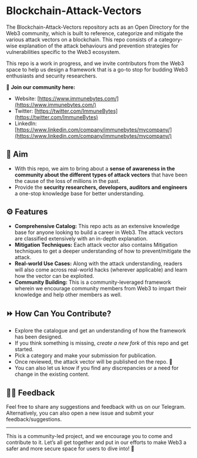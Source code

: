 # Blockchain-Attack-Vectors

The Blockchain-Attack-Vectors repository acts as an Open Directory for the Web3 community, which is built to reference, categorize and mitigate the various attack vectors on a blockchain. This repo consists of a category-wise explanation of the attack behaviours and prevention strategies for vulnerabilities specific to the Web3 ecosystem.

This repo is a work in progress, and we invite contributors from the Web3 space to help us design a framework that is a go-to stop for budding Web3 enthusiasts and security researchers.

📩 **Join our community here:**

* Website: [https://www.immunebytes.com/](https://www.immunebytes.com/)
* Twitter: [https://twitter.com/ImmuneBytes](https://twitter.com/ImmuneBytes)
* LinkedIn: [https://www.linkedin.com/company/immunebytes/mycompany/](https://www.linkedin.com/company/immunebytes/mycompany/)

## 🎯 Aim

* With this repo, we aim to bring about a **sense of awareness in the community about the different types of attack vectors** that have been the cause of the loss of millions in the past.
* Provide the **security researchers, developers, auditors and engineers** a one-stop knowledge base for better understanding.

## ⚙️ Features

* **Comprehensive Catalog:** This repo acts as an extensive knowledge base for anyone looking to build a career in Web3. The attack vectors are classified extensively with an in-depth explanation.
* **Mitigation Techniques:** Each attack vector also contains Mitigation techniques to get a deeper understanding of how to prevent/mitigate the attack.
* **Real-world Use Cases:** Along with the attack understanding, readers will also come across real-world hacks (wherever applicable) and learn how the vector can be exploited.
* **Community Building:** This is a community-leveraged framework wherein we encourage community members from Web3 to impart their knowledge and help other members as well.

## ⏩ How Can You Contribute?

* Explore the catalogue and get an understanding of how the framework has been designed.
* If you think something is missing, _create a new fork_ of this repo and get started.
* Pick a category and make your submission for publication.
* Once reviewed, the attack vector will be published on the repo. 🚀
* You can also let us know if you find any discrepancies or a need for change in the existing content.

## ✍🏻 Feedback

Feel free to share any suggestions and feedback with us on our Telegram. Alternatively, you can also open a new issue and submit your feedback/suggestions.

***

This is a community-led project, and we encourage you to come and contribute to it. Let’s all get together and put in our efforts to make Web3 a safer and more secure space for users to dive into! 🤝
